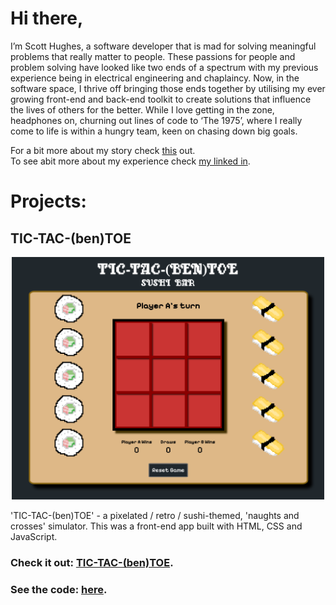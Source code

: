 # Hi there,

I’m Scott Hughes, a software developer that is mad for solving meaningful problems that really matter to people. These passions for people and problem solving have looked like two ends of a spectrum with my previous experience being in electrical engineering and chaplaincy. Now, in the software space, I thrive off bringing those ends together by utilising my ever growing front-end and back-end toolkit to create solutions that influence the lives of others for the better. While I love getting in the zone, headphones on, churning out lines of code to ‘The 1975’, where I really come to life is within a hungry team, keen on chasing down big goals.

For a bit more about my story check [this](https://www.youtube.com/watch?v=HrgOUjGS2aQ) out.  
To see abit more about my experience check [my linked in](https://www.linkedin.com/in/scott-hughes-30aa312aa/details/experience/). 

# Projects:
## TIC-TAC-(ben)TOE

<p align="center">
  <img width="500" src="https://raw.githubusercontent.com/ScottHugs/ScottHugs/main/ticTacBenToe.png">
</p>
'TIC-TAC-(ben)TOE' - a pixelated / retro / sushi-themed, 'naughts and crosses' simulator. This was a front-end app built with HTML, CSS and JavaScript.

### Check it out: [TIC-TAC-(ben)TOE](https://scotthugs.github.io/tic-tac-toe/).
### See the code: [here](https://github.com/ScottHugs/tic-tac-toe).
